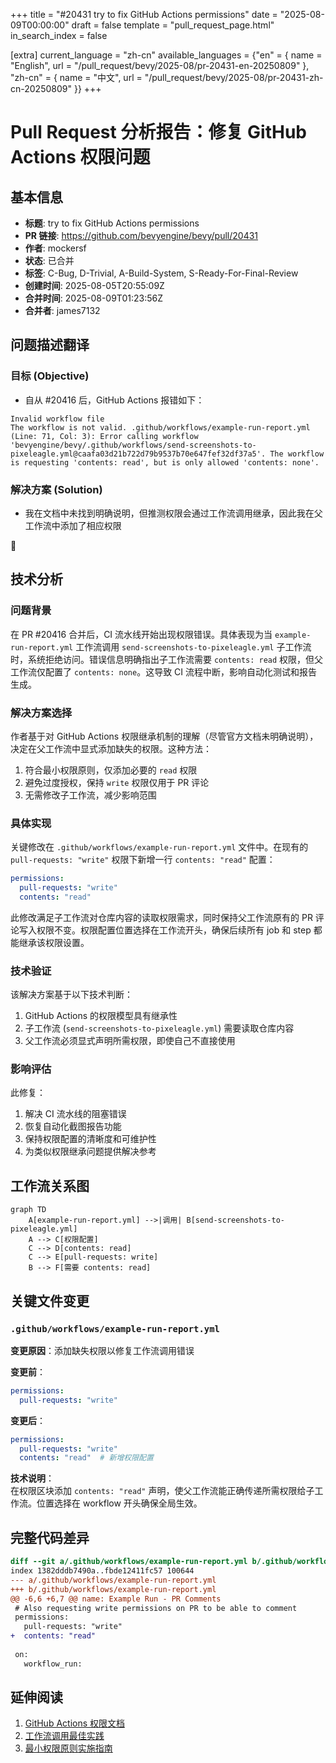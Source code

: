 +++
title = "#20431 try to fix GitHub Actions permissions"
date = "2025-08-09T00:00:00"
draft = false
template = "pull_request_page.html"
in_search_index = false

[extra]
current_language = "zh-cn"
available_languages = {"en" = { name = "English", url = "/pull_request/bevy/2025-08/pr-20431-en-20250809" }, "zh-cn" = { name = "中文", url = "/pull_request/bevy/2025-08/pr-20431-zh-cn-20250809" }}
+++

# Pull Request 分析报告：修复 GitHub Actions 权限问题

## 基本信息
- **标题**: try to fix GitHub Actions permissions
- **PR 链接**: https://github.com/bevyengine/bevy/pull/20431
- **作者**: mockersf
- **状态**: 已合并
- **标签**: C-Bug, D-Trivial, A-Build-System, S-Ready-For-Final-Review
- **创建时间**: 2025-08-05T20:55:09Z
- **合并时间**: 2025-08-09T01:23:56Z
- **合并者**: james7132

## 问题描述翻译
### 目标 (Objective)
- 自从 #20416 后，GitHub Actions 报错如下：
```
Invalid workflow file
The workflow is not valid. .github/workflows/example-run-report.yml (Line: 71, Col: 3): Error calling workflow 'bevyengine/bevy/.github/workflows/send-screenshots-to-pixeleagle.yml@caafa03d21b722d79b9537b70e647fef32df37a5'. The workflow is requesting 'contents: read', but is only allowed 'contents: none'.
```

### 解决方案 (Solution)
- 我在文档中未找到明确说明，但推测权限会通过工作流调用继承，因此我在父工作流中添加了相应权限

🤞 

## 技术分析

### 问题背景
在 PR #20416 合并后，CI 流水线开始出现权限错误。具体表现为当 `example-run-report.yml` 工作流调用 `send-screenshots-to-pixeleagle.yml` 子工作流时，系统拒绝访问。错误信息明确指出子工作流需要 `contents: read` 权限，但父工作流仅配置了 `contents: none`。这导致 CI 流程中断，影响自动化测试和报告生成。

### 解决方案选择
作者基于对 GitHub Actions 权限继承机制的理解（尽管官方文档未明确说明），决定在父工作流中显式添加缺失的权限。这种方法：
1. 符合最小权限原则，仅添加必要的 `read` 权限
2. 避免过度授权，保持 `write` 权限仅用于 PR 评论
3. 无需修改子工作流，减少影响范围

### 具体实现
关键修改在 `.github/workflows/example-run-report.yml` 文件中。在现有的 `pull-requests: "write"` 权限下新增一行 `contents: "read"` 配置：

```yaml
permissions:
  pull-requests: "write"
  contents: "read"
```

此修改满足子工作流对仓库内容的读取权限需求，同时保持父工作流原有的 PR 评论写入权限不变。权限配置位置选择在工作流开头，确保后续所有 job 和 step 都能继承该权限设置。

### 技术验证
该解决方案基于以下技术判断：
1. GitHub Actions 的权限模型具有继承性
2. 子工作流 (`send-screenshots-to-pixeleagle.yml`) 需要读取仓库内容
3. 父工作流必须显式声明所需权限，即使自己不直接使用

### 影响评估
此修复：
1. 解决 CI 流水线的阻塞错误
2. 恢复自动化截图报告功能
3. 保持权限配置的清晰度和可维护性
4. 为类似权限继承问题提供解决参考

## 工作流关系图
```mermaid
graph TD
    A[example-run-report.yml] -->|调用| B[send-screenshots-to-pixeleagle.yml]
    A --> C[权限配置]
    C --> D[contents: read]
    C --> E[pull-requests: write]
    B --> F[需要 contents: read]
```

## 关键文件变更

### `.github/workflows/example-run-report.yml`
**变更原因**：添加缺失权限以修复工作流调用错误

**变更前**：
```yaml
permissions:
  pull-requests: "write"
```

**变更后**：
```yaml
permissions:
  pull-requests: "write"
  contents: "read"  # 新增权限配置
```

**技术说明**：  
在权限区块添加 `contents: "read"` 声明，使父工作流能正确传递所需权限给子工作流。位置选择在 workflow 开头确保全局生效。

## 完整代码差异
```diff
diff --git a/.github/workflows/example-run-report.yml b/.github/workflows/example-run-report.yml
index 1382dddb7490a..fbde12411fc57 100644
--- a/.github/workflows/example-run-report.yml
+++ b/.github/workflows/example-run-report.yml
@@ -6,6 +6,7 @@ name: Example Run - PR Comments
 # Also requesting write permissions on PR to be able to comment
 permissions:
   pull-requests: "write"
+  contents: "read"
 
 on:
   workflow_run:
```

## 延伸阅读
1. [GitHub Actions 权限文档](https://docs.github.com/en/actions/using-workflows/workflow-syntax-for-github-actions#permissions)
2. [工作流调用最佳实践](https://docs.github.com/en/actions/using-workflows/reusing-workflows)
3. [最小权限原则实施指南](https://security.googleblog.com/2022/06/guidelines-for-building-safer-workflows.html)